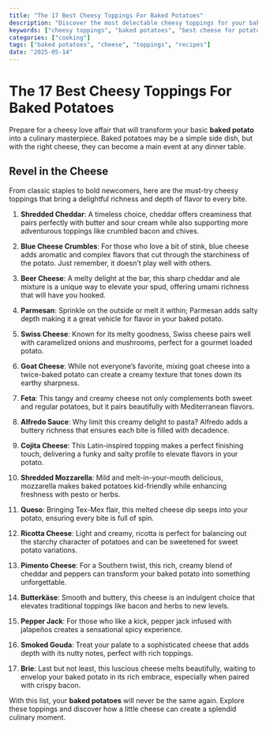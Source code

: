 ```yaml
---
title: "The 17 Best Cheesy Toppings For Baked Potatoes"
description: "Discover the most delectable cheesy toppings for your baked potatoes, elevating this humble dish into a gourmet experience."
keywords: ["cheesy toppings", "baked potatoes", "best cheese for potatoes", "potato recipes"]
categories: ["cooking"]
tags: ["baked potatoes", "cheese", "toppings", "recipes"]
date: "2025-05-14"
---
```


# The 17 Best Cheesy Toppings For Baked Potatoes

Prepare for a cheesy love affair that will transform your basic **baked potato** into a culinary masterpiece. Baked potatoes may be a simple side dish, but with the right cheese, they can become a main event at any dinner table.

## Revel in the Cheese

From classic staples to bold newcomers, here are the must-try cheesy toppings that bring a delightful richness and depth of flavor to every bite.

1. **Shredded Cheddar**: A timeless choice, cheddar offers creaminess that pairs perfectly with butter and sour cream while also supporting more adventurous toppings like crumbled bacon and chives.

2. **Blue Cheese Crumbles**: For those who love a bit of stink, blue cheese adds aromatic and complex flavors that cut through the starchiness of the potato. Just remember, it doesn't play well with others.

3. **Beer Cheese**: A melty delight at the bar, this sharp cheddar and ale mixture is a unique way to elevate your spud, offering umami richness that will have you hooked.

4. **Parmesan**: Sprinkle on the outside or melt it within; Parmesan adds salty depth making it a great vehicle for flavor in your baked potato.

5. **Swiss Cheese**: Known for its melty goodness, Swiss cheese pairs well with caramelized onions and mushrooms, perfect for a gourmet loaded potato.

6. **Goat Cheese**: While not everyone’s favorite, mixing goat cheese into a twice-baked potato can create a creamy texture that tones down its earthy sharpness.

7. **Feta**: This tangy and creamy cheese not only complements both sweet and regular potatoes, but it pairs beautifully with Mediterranean flavors.

8. **Alfredo Sauce**: Why limit this creamy delight to pasta? Alfredo adds a buttery richness that ensures each bite is filled with decadence.

9. **Cojita Cheese**: This Latin-inspired topping makes a perfect finishing touch, delivering a funky and salty profile to elevate flavors in your potato.

10. **Shredded Mozzarella**: Mild and melt-in-your-mouth delicious, mozzarella makes baked potatoes kid-friendly while enhancing freshness with pesto or herbs.

11. **Queso**: Bringing Tex-Mex flair, this melted cheese dip seeps into your potato, ensuring every bite is full of spin.

12. **Ricotta Cheese**: Light and creamy, ricotta is perfect for balancing out the starchy character of potatoes and can be sweetened for sweet potato variations.

13. **Pimento Cheese**: For a Southern twist, this rich, creamy blend of cheddar and peppers can transform your baked potato into something unforgettable.

14. **Butterkäse**: Smooth and buttery, this cheese is an indulgent choice that elevates traditional toppings like bacon and herbs to new levels.

15. **Pepper Jack**: For those who like a kick, pepper jack infused with jalapeños creates a sensational spicy experience.

16. **Smoked Gouda**: Treat your palate to a sophisticated cheese that adds depth with its nutty notes, perfect with rich toppings.

17. **Brie**: Last but not least, this luscious cheese melts beautifully, waiting to envelop your baked potato in its rich embrace, especially when paired with crispy bacon.

With this list, your **baked potatoes** will never be the same again. Explore these toppings and discover how a little cheese can create a splendid culinary moment.